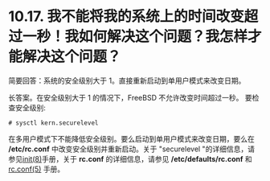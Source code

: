 # 10.17. 我不能将我的系统上的时间改变超过一秒！我如何解决这个问题？我怎样才能解决这个问题？

简要回答：系统的安全级别大于 1。直接重新启动到单用户模式来改变日期。

长答案。在安全级别大于 1 的情况下，FreeBSD 不允许改变时间超过一秒。 要检查安全级别:

```
# sysctl kern.securelevel
```

在多用户模式下不能降低安全级别。要么启动到单用户模式来改变日期，要么在 **/etc/rc.conf** 中改变安全级别并重新启动。关于 "securelevel "的详细信息，请参见[init(8)](https://www.freebsd.org/cgi/man.cgi?query=init&sektion=8&format=html)手册，关于 **rc.conf** 的详细信息，请参见 **/etc/defaults/rc.conf** 和[rc.conf(5)](https://www.freebsd.org/cgi/man.cgi?query=rc.conf&sektion=5&format=html) 手册。
